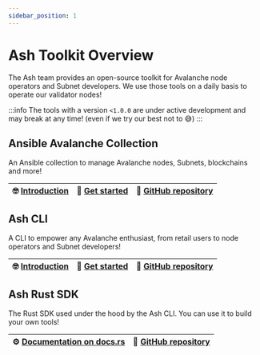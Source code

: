 ```yaml
---
sidebar_position: 1
---
```


# Ash Toolkit Overview

The Ash team provides an open-source toolkit for Avalanche node operators and Subnet developers.
We use those tools on a daily basis to operate our validator nodes!

:::info
The tools with a version `<1.0.0` are under active development and may break at any time! (even if we try our best not to 😅)
:::

## Ansible Avalanche Collection

An Ansible collection to manage Avalanche nodes, Subnets, blockchains and more!

| 🤓 [Introduction](/docs/toolkit/ansible-avalanche-collection/introduction) | 🚀 [Get started](/docs/toolkit/ansible-avalanche-collection/tutorials/local-test-network) | 🐙 [GitHub repository](https://github.com/AshAvalanche/ansible-avalanche-collection) |
| -------------------------------------------------------------------------- | ----------------------------------------------------------------------------------------- | ------------------------------------------------------------------------------------ |

## Ash CLI

A CLI to empower any Avalanche enthusiast, from retail users to node operators and Subnet developers!

| 🤓 [Introduction](/docs/toolkit/ash-cli/introduction) | 🚀 [Get started](/docs/toolkit/ash-cli/tutorials/network-exploration) | 🐙 [GitHub repository](https://github.com/AshAvalanche/ash-rs) |
| ----------------------------------------------------- | --------------------------------------------------------------------- | -------------------------------------------------------------- |

## Ash Rust SDK

The Rust SDK used under the hood by the Ash CLI. You can use it to build your own tools!

| ⚙️ [Documentation on docs.rs](https://docs.rs/ash_sdk/latest/ash_sdk/) | 🐙 [GitHub repository](https://github.com/AshAvalanche/ash-rs) |
| ---------------------------------------------------------------------- | -------------------------------------------------------------- |
